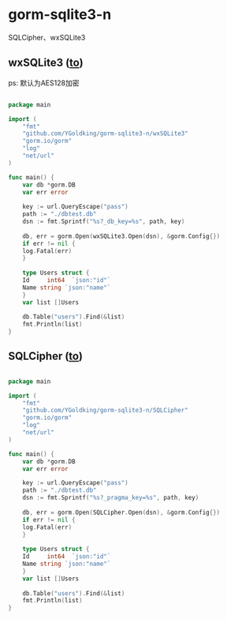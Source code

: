 # gorm-sqlite3-n

SQLCipher、wxSQLite3

## wxSQLite3 ([to](https://github.com/Jathon-yang/go-wxsqlite3))

ps: 默认为AES128加密

```go

package main

import (
	"fmt"
	"github.com/YGoldking/gorm-sqlite3-n/wxSQLite3"
	"gorm.io/gorm"
	"log"
	"net/url"
)

func main() {
    var db *gorm.DB
    var err error
    
    key := url.QueryEscape("pass")
    path := "./dbtest.db"
    dsn := fmt.Sprintf("%s?_db_key=%s", path, key)
    
    db, err = gorm.Open(wxSQLite3.Open(dsn), &gorm.Config{})
    if err != nil {
    log.Fatal(err)
    }
    
    type Users struct {
    Id     int64  `json:"id"`
    Name string `json:"name"`
    }
    var list []Users
    
    db.Table("users").Find(&list)
    fmt.Println(list)
}

```

## SQLCipher ([to](https://github.com/jackfr0st13/gorm-sqlite-cipher))

```go

package main

import (
	"fmt"
	"github.com/YGoldking/gorm-sqlite3-n/SQLCipher"
	"gorm.io/gorm"
	"log"
	"net/url"
)

func main() {
    var db *gorm.DB
    var err error

	key := url.QueryEscape("pass")
	path := "./dbtest.db"
    dsn := fmt.Sprintf("%s?_pragma_key=%s", path, key)
    
    db, err = gorm.Open(SQLCipher.Open(dsn), &gorm.Config{})
    if err != nil {
    log.Fatal(err)
    }
    
    type Users struct {
    Id     int64  `json:"id"`
    Name string `json:"name"`
    }
    var list []Users
    
    db.Table("users").Find(&list)
    fmt.Println(list)
}

```
